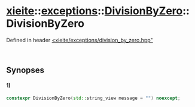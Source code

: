 # [xieite](../../../../../../xieite.md)\:\:[exceptions](../../../../../../exceptions.md)\:\:[DivisionByZero](../../../../division_by_zero.md)\:\:DivisionByZero
Defined in header [<xieite/exceptions/division_by_zero.hpp"](../../../../../../../include/xieite/exceptions/division_by_zero.hpp)

&nbsp;

## Synopses
#### 1)
```cpp
constexpr DivisionByZero(std::string_view message = "") noexcept;
```
